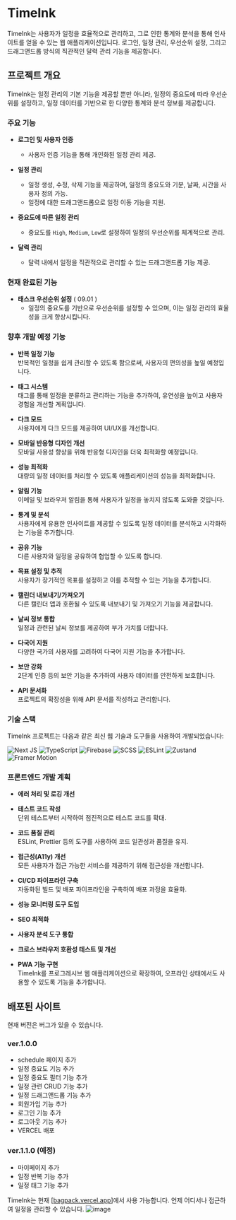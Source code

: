 # TimeInk

TimeInk는 사용자가 일정을 효율적으로 관리하고, 그로 인한 통계와 분석을 통해 인사이트를 얻을 수 있는 웹 애플리케이션입니다. 로그인, 일정 관리, 우선순위 설정, 그리고 드래그앤드롭 방식의 직관적인 달력 관리 기능을 제공합니다.

## 프로젝트 개요

TimeInk는 일정 관리의 기본 기능을 제공할 뿐만 아니라, 일정의 중요도에 따라 우선순위를 설정하고, 일정 데이터를 기반으로 한 다양한 통계와 분석 정보를 제공합니다.

### 주요 기능

- **로그인 및 사용자 인증**
  - 사용자 인증 기능을 통해 개인화된 일정 관리 제공.
- **일정 관리**

  - 일정 생성, 수정, 삭제 기능을 제공하며, 일정의 중요도와 기분, 날짜, 시간을 사용자 정의 가능.
  - 일정에 대한 드래그앤드롭으로 일정 이동 기능을 지원.

- **중요도에 따른 일정 관리**

  - 중요도를 `High`, `Medium`, `Low`로 설정하여 일정의 우선순위를 체계적으로 관리.

- **달력 관리**
  - 달력 내에서 일정을 직관적으로 관리할 수 있는 드래그앤드롭 기능 제공.

### 현재 완료된 기능

- **태스크 우선순위 설정** ( 09.01 )
  - 일정의 중요도를 기반으로 우선순위를 설정할 수 있으며, 이는 일정 관리의 효율성을 크게 향상시킵니다.

### 향후 개발 예정 기능

- **반복 일정 기능**  
   반복적인 일정을 쉽게 관리할 수 있도록 함으로써, 사용자의 편의성을 높일 예정입니다.

- **태그 시스템**  
   태그를 통해 일정을 분류하고 관리하는 기능을 추가하여, 유연성을 높이고 사용자 경험을 개선할 계획입니다.

- **다크 모드**  
   사용자에게 다크 모드를 제공하여 UI/UX를 개선합니다.

- **모바일 반응형 디자인 개선**  
   모바일 사용성 향상을 위해 반응형 디자인을 더욱 최적화할 예정입니다.

- **성능 최적화**  
   대량의 일정 데이터를 처리할 수 있도록 애플리케이션의 성능을 최적화합니다.

- **알림 기능**  
   이메일 및 브라우저 알림을 통해 사용자가 일정을 놓치지 않도록 도와줄 것입니다.

- **통계 및 분석**  
   사용자에게 유용한 인사이트를 제공할 수 있도록 일정 데이터를 분석하고 시각화하는 기능을 추가합니다.

- **공유 기능**  
   다른 사용자와 일정을 공유하여 협업할 수 있도록 합니다.

- **목표 설정 및 추적**  
   사용자가 장기적인 목표를 설정하고 이를 추적할 수 있는 기능을 추가합니다.

- **캘린더 내보내기/가져오기**  
   다른 캘린더 앱과 호환될 수 있도록 내보내기 및 가져오기 기능을 제공합니다.

- **날씨 정보 통합**  
   일정과 관련된 날씨 정보를 제공하여 부가 가치를 더합니다.

- **다국어 지원**  
   다양한 국가의 사용자를 고려하여 다국어 지원 기능을 추가합니다.

- **보안 강화**  
   2단계 인증 등의 보안 기능을 추가하여 사용자 데이터를 안전하게 보호합니다.

- **API 문서화**  
   프로젝트의 확장성을 위해 API 문서를 작성하고 관리합니다.

### 기술 스택

TimeInk 프로젝트는 다음과 같은 최신 웹 기술과 도구들을 사용하여 개발되었습니다:

![Next JS](https://img.shields.io/badge/Next-black?style=for-the-badge&logo=next.js&logoColor=white)
![TypeScript](https://img.shields.io/badge/typescript-%23007ACC.svg?style=for-the-badge&logo=typescript&logoColor=white)
![Firebase](https://img.shields.io/badge/firebase-a08021?style=for-the-badge&logo=firebase&logoColor=ffcd34)
![SCSS](https://img.shields.io/badge/SCSS-hotpink.svg?style=for-the-badge&logo=SASS&logoColor=white)
![ESLint](https://img.shields.io/badge/ESLint-4B3263?style=for-the-badge&logo=eslint&logoColor=white)
![Zustand](https://img.shields.io/badge/Zustand-FF5722?style=for-the-badge&logo=zustand&logoColor=white)
![Framer Motion](https://img.shields.io/badge/Framer%20Motion-0055FF?style=for-the-badge&logo=framer&logoColor=white)

### 프론트엔드 개발 계획

- **에러 처리 및 로깅 개선**

- **테스트 코드 작성**  
   단위 테스트부터 시작하여 점진적으로 테스트 코드를 확대.

- **코드 품질 관리**  
   ESLint, Prettier 등의 도구를 사용하여 코드 일관성과 품질을 유지.

- **접근성(A11y) 개선**  
   모든 사용자가 접근 가능한 서비스를 제공하기 위해 접근성을 개선합니다.

- **CI/CD 파이프라인 구축**  
   자동화된 빌드 및 배포 파이프라인을 구축하여 배포 과정을 효율화.

- **성능 모니터링 도구 도입**

- **SEO 최적화**

- **사용자 분석 도구 통합**

- **크로스 브라우저 호환성 테스트 및 개선**

- **PWA 기능 구현**  
   TimeInk를 프로그레시브 웹 애플리케이션으로 확장하여, 오프라인 상태에서도 사용할 수 있도록 기능을 추가합니다.

## 배포된 사이트

현재 버전은 버그가 있을 수 있습니다.

### ver.1.0.0

- schedule 페이지 추가
- 일정 중요도 기능 추가
- 일정 중요도 필터 기능 추가
- 일정 관련 CRUD 기능 추가
- 일정 드래그앤드롭 기능 추가
- 회원가입 기능 추가
- 로그인 기능 추가
- 로그아웃 기능 추가
- VERCEL 배포

### ver.1.1.0 (예정)

- 마이페이지 추가
- 일정 반복 기능 추가
- 일정 태그 기능 추가

TimeInk는 현재 [[bagpack.vercel.app](https://bagpack.vercel.app)]에서 사용 가능합니다. 언제 어디서나 접근하여 일정을 관리할 수 있습니다.
![image](https://github.com/user-attachments/assets/cc75213a-4ec3-4491-b1b2-fb07f613cbba)

